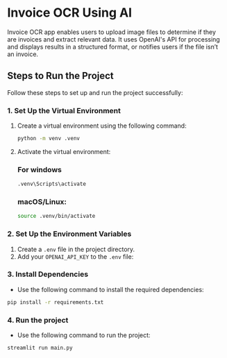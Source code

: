 # Invoice OCR  Using AI

Invoice OCR app enables users to upload image files to determine if they are invoices and extract relevant data. It uses OpenAI's API for processing and displays results in a structured format, or notifies users if the file isn’t an invoice.
## Steps to Run the Project

Follow these steps to set up and run the project successfully:


### 1. Set Up the Virtual Environment

1. Create a virtual environment using the following command:
   ```bash
   python -m venv .venv
   ```

2. Activate the virtual environment:

    ### For windows 

    ```bash
    .venv\Scripts\activate
   ```

    ### macOS/Linux:

    ```bash
    source .venv/bin/activate
   ```
   

### 2. Set Up the Environment Variables 
1. Create a `.env` file in the project directory.
2. Add your `OPENAI_API_KEY` to the `.env` file:

### 3. Install Dependencies
- Use the following command to install the required dependencies:
```bash
pip install -r requirements.txt
```

### 4. Run the project
- Use the following command to run the project:
```bash
streamlit run main.py